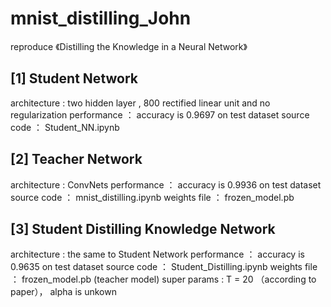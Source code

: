 # mnist_distilling_John
reproduce 《Distilling the Knowledge in a Neural Network》

## [1] Student Network 
architecture :  two hidden layer , 800 rectified linear unit and no regularization
performance  ： accuracy is 0.9697 on test dataset
source code  ： Student_NN.ipynb

## [2] Teacher Network
architecture :  ConvNets
performance  ： accuracy is 0.9936 on test dataset
source code  ： mnist_distilling.ipynb
weights file ： frozen_model.pb

## [3] Student Distilling Knowledge Network
architecture :  the same to Student Network
performance  ： accuracy is 0.9635 on test dataset
source code  ： Student_Distilling.ipynb
weights file ： frozen_model.pb (teacher model)
super params :  T = 20 （according to paper）， alpha is unkown
